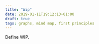 ```yaml
---
title: "Wip"
date: 2019-01-11T19:12:13+01:00
draft: true
tags: graphs, mind map, first principles
---
```


Define WIP.